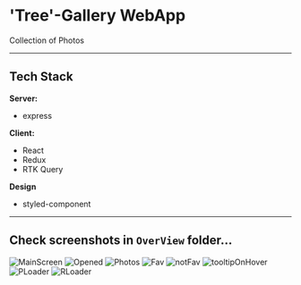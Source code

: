 # 'Tree'-Gallery WebApp

Collection of Photos

---

## Tech Stack

**Server:**

- express

**Client:**

- React
- Redux
- RTK Query

**Design**

- styled-component

---

## Check screenshots in `OverView` folder... 

![MainScreen](https://github.com/Eduardick1/Albums/blob/main/PREVIEW/main.png)
![Opened](https://github.com/Eduardick1/Albums/blob/main/PREVIEW/open.png)
![Photos](https://github.com/Eduardick1/Albums/blob/main/PREVIEW/photos.png)
![Fav](https://github.com/Eduardick1/Albums/blob/main/PREVIEW/FAv.png)
![notFav](https://github.com/Eduardick1/Albums/blob/main/PREVIEW/notFav.png)
![tooltipOnHover](https://github.com/Eduardick1/Albums/blob/main/PREVIEW/tooltip.png)
![PLoader](https://github.com/Eduardick1/Albums/blob/main/PREVIEW/photosLoader.png)
![RLoader](https://github.com/Eduardick1/Albums/blob/main/PREVIEW/rowsLoader.png)
